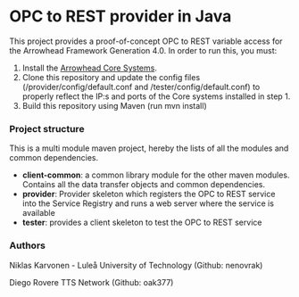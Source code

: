 # OPC to REST provider in Java

This project provides a proof-of-concept OPC to REST variable access for the Arrowhead Framework Generation 4.0. In order to run this, you must:
1. Install the [Arrowhead Core Systems](www.github.com/arrowhead-f/core-java). 
2. Clone this  repository and update the config files (/provider/config/default.conf and /tester/config/default.conf) to properly reflect the IP:s and ports of the Core systems installed in step 1.
3. Build this repository using Maven (run mvn install)


### Project structure

This is a multi module maven project, hereby the lists of all the modules and common dependencies.


* **client-common**: a common library module for the other maven modules. Contains all the data transfer objects and common dependencies.
* **provider**: Provider skeleton which registers the OPC to REST service into the Service Registry and runs a web server where the service is available
* **tester**: provides a client skeleton to test the OPC to REST service

### Authors

Niklas Karvonen - Luleå University of Technology (Github: nenovrak)

Diego Rovere TTS Network (Github: oak377)
